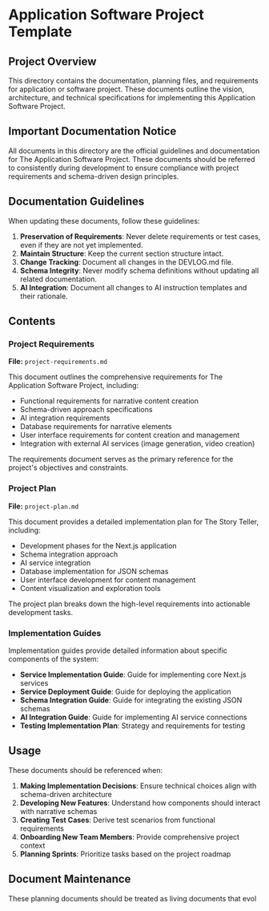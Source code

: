 # Application Software Project Template

## Project Overview

This directory contains the documentation, planning files, and requirements for application or software project. These documents outline the vision, architecture, and technical specifications for implementing this Application Software Project.

## Important Documentation Notice

All documents in this directory are the official guidelines and documentation for The Application Software Project. 
These documents should be referred to consistently during development to ensure compliance with project requirements and schema-driven design principles.

## Documentation Guidelines

When updating these documents, follow these guidelines:
1. **Preservation of Requirements**: Never delete requirements or test cases, even if they are not yet implemented.
2. **Maintain Structure**: Keep the current section structure intact.
3. **Change Tracking**: Document all changes in the DEVLOG.md file.
4. **Schema Integrity**: Never modify schema definitions without updating all related documentation.
5. **AI Integration**: Document all changes to AI instruction templates and their rationale.

## Contents

### Project Requirements

**File:** `project-requirements.md`

This document outlines the comprehensive requirements for The Application Software Project, including:

- Functional requirements for narrative content creation
- Schema-driven approach specifications
- AI integration requirements
- Database requirements for narrative elements
- User interface requirements for content creation and management
- Integration with external AI services (image generation, video creation)

The requirements document serves as the primary reference for the project's objectives and constraints.

### Project Plan

**File:** `project-plan.md`

This document provides a detailed implementation plan for The Story Teller, including:

- Development phases for the Next.js application
- Schema integration approach
- AI service integration
- Database implementation for JSON schemas
- User interface development for content management
- Content visualization and exploration tools

The project plan breaks down the high-level requirements into actionable development tasks.

### Implementation Guides

Implementation guides provide detailed information about specific components of the system:

- **Service Implementation Guide**: Guide for implementing core Next.js services
- **Service Deployment Guide**: Guide for deploying the application
- **Schema Integration Guide**: Guide for integrating the existing JSON schemas
- **AI Integration Guide**: Guide for implementing AI service connections
- **Testing Implementation Plan**: Strategy and requirements for testing

## Usage

These documents should be referenced when:

1. **Making Implementation Decisions**: Ensure technical choices align with schema-driven architecture
2. **Developing New Features**: Understand how components should interact with narrative schemas
3. **Creating Test Cases**: Derive test scenarios from functional requirements
4. **Onboarding New Team Members**: Provide comprehensive project context
5. **Planning Sprints**: Prioritize tasks based on the project roadmap

## Document Maintenance

These planning documents should be treated as living documents that evol
